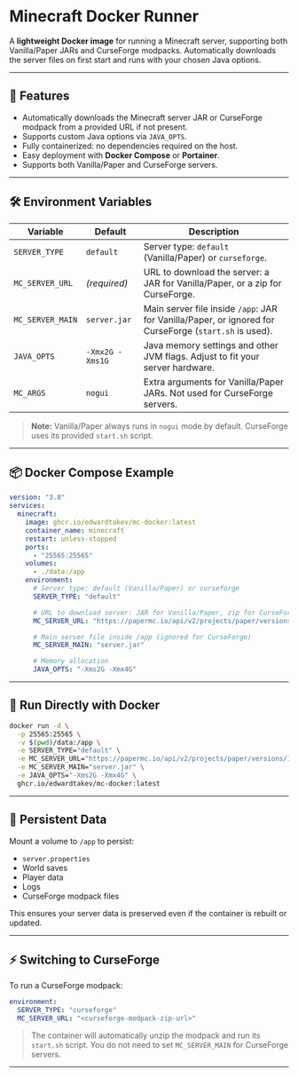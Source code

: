 # Minecraft Docker Runner

A **lightweight Docker image** for running a Minecraft server, supporting both Vanilla/Paper JARs and CurseForge modpacks.
Automatically downloads the server files on first start and runs with your chosen Java options.

---

## 🚀 Features

* Automatically downloads the Minecraft server JAR or CurseForge modpack from a provided URL if not present.
* Supports custom Java options via `JAVA_OPTS`.
* Fully containerized: no dependencies required on the host.
* Easy deployment with **Docker Compose** or **Portainer**.
* Supports both Vanilla/Paper and CurseForge servers.

---

## 🛠️ Environment Variables

| Variable         | Default         | Description                                                                                            |
| ---------------- | --------------- | ------------------------------------------------------------------------------------------------------ |
| `SERVER_TYPE`    | `default`       | Server type: `default` (Vanilla/Paper) or `curseforge`.                                                |
| `MC_SERVER_URL`  | *(required)*    | URL to download the server: a JAR for Vanilla/Paper, or a zip for CurseForge.                          |
| `MC_SERVER_MAIN` | `server.jar`    | Main server file inside `/app`: JAR for Vanilla/Paper, or ignored for CurseForge (`start.sh` is used). |
| `JAVA_OPTS`      | `-Xmx2G -Xms1G` | Java memory settings and other JVM flags. Adjust to fit your server hardware.                          |
| `MC_ARGS`        | `nogui`         | Extra arguments for Vanilla/Paper JARs. Not used for CurseForge servers.                               |

> **Note:** Vanilla/Paper always runs in `nogui` mode by default. CurseForge uses its provided `start.sh` script.

---

## 📦 Docker Compose Example

```yaml
version: "3.8"
services:
  minecraft:
    image: ghcr.io/edwardtakev/mc-docker:latest
    container_name: minecraft
    restart: unless-stopped
    ports:
      - "25565:25565"
    volumes:
      - ./data:/app
    environment:
      # Server type: default (Vanilla/Paper) or curseforge
      SERVER_TYPE: "default"

      # URL to download server: JAR for Vanilla/Paper, zip for CurseForge
      MC_SERVER_URL: "https://papermc.io/api/v2/projects/paper/versions/1.21.8/builds/60/downloads/paper-1.21.8-60.jar"

      # Main server file inside /app (ignored for CurseForge)
      MC_SERVER_MAIN: "server.jar"

      # Memory allocation
      JAVA_OPTS: "-Xms2G -Xmx4G"
```

---

## 🐳 Run Directly with Docker

```bash
docker run -d \
  -p 25565:25565 \
  -v $(pwd)/data:/app \
  -e SERVER_TYPE="default" \
  -e MC_SERVER_URL="https://papermc.io/api/v2/projects/paper/versions/1.21.8/builds/60/downloads/paper-1.21.8-60.jar" \
  -e MC_SERVER_MAIN="server.jar" \
  -e JAVA_OPTS="-Xms2G -Xmx4G" \
  ghcr.io/edwardtakev/mc-docker:latest
```

---

## 📂 Persistent Data

Mount a volume to `/app` to persist:

* `server.properties`
* World saves
* Player data
* Logs
* CurseForge modpack files

This ensures your server data is preserved even if the container is rebuilt or updated.

---

## ⚡ Switching to CurseForge

To run a CurseForge modpack:

```yaml
environment:
  SERVER_TYPE: "curseforge"
  MC_SERVER_URL: "<curseforge-modpack-zip-url>"
```

> The container will automatically unzip the modpack and run its `start.sh` script.
> You do not need to set `MC_SERVER_MAIN` for CurseForge servers.

---